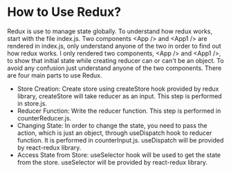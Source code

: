 # How to Use Redux?
Redux is use to manage state globally. To understand how redux works, start with the file index.js. Two components \<App /> and \<App1 /> are rendered in index.js, only understand anyone of the two in order
to find out how redux works. I only rendered two components, \<App /> and \<App1 />, to show that initial state while creating reducer can or can't be an object. 
To avoid any confusion just understand anyone of the two components. There are four main parts to use Redux.
* Store Creation: Create store using createStore hook provided by redux library, createStore will take reducer as an input. This step is performed in store.js.
* Reducer Function: Write the reducer function. This step is performed in counterReducer.js.
* Changing State: In order to change the state, you need to pass the action, which is just an object, through useDispatch hook to reducer function.
It is performed in counterInput.js. useDispatch will be provided by react-redux library.
* Access State from Store: useSelector hook will be used to get the state from the store. useSelector will be provided by react-redux library.
